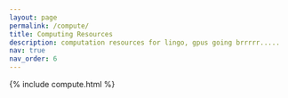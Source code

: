 ```yaml
---
layout: page
permalink: /compute/
title: Computing Resources
description: computation resources for lingo, gpus going brrrrr.....
nav: true
nav_order: 6
---
```


{% include compute.html %}
